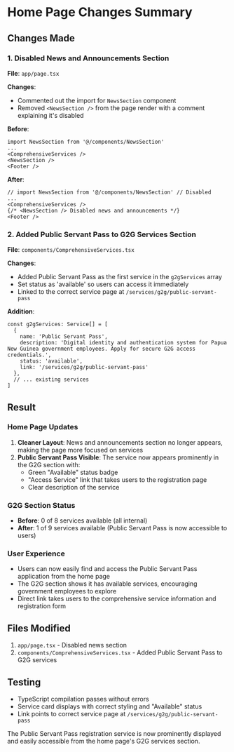 # Home Page Changes Summary

## Changes Made

### 1. Disabled News and Announcements Section

**File**: `app/page.tsx`

**Changes**:
- Commented out the import for `NewsSection` component
- Removed `<NewsSection />` from the page render with a comment explaining it's disabled

**Before**:
```tsx
import NewsSection from '@/components/NewsSection'
...
<ComprehensiveServices />
<NewsSection />
<Footer />
```

**After**:
```tsx
// import NewsSection from '@/components/NewsSection' // Disabled
...
<ComprehensiveServices />
{/* <NewsSection /> Disabled news and announcements */}
<Footer />
```

### 2. Added Public Servant Pass to G2G Services Section

**File**: `components/ComprehensiveServices.tsx`

**Changes**:
- Added Public Servant Pass as the first service in the `g2gServices` array
- Set status as 'available' so users can access it immediately
- Linked to the correct service page at `/services/g2g/public-servant-pass`

**Addition**:
```tsx
const g2gServices: Service[] = [
  {
    name: 'Public Servant Pass',
    description: 'Digital identity and authentication system for Papua New Guinea government employees. Apply for secure G2G access credentials.',
    status: 'available',
    link: '/services/g2g/public-servant-pass'
  },
  // ... existing services
]
```

## Result

### Home Page Updates
1. **Cleaner Layout**: News and announcements section no longer appears, making the page more focused on services
2. **Public Servant Pass Visible**: The service now appears prominently in the G2G section with:
   - Green "Available" status badge
   - "Access Service" link that takes users to the registration page
   - Clear description of the service

### G2G Section Status
- **Before**: 0 of 8 services available (all internal)
- **After**: 1 of 9 services available (Public Servant Pass is now accessible to users)

### User Experience
- Users can now easily find and access the Public Servant Pass application from the home page
- The G2G section shows it has available services, encouraging government employees to explore
- Direct link takes users to the comprehensive service information and registration form

## Files Modified
1. `app/page.tsx` - Disabled news section
2. `components/ComprehensiveServices.tsx` - Added Public Servant Pass to G2G services

## Testing
- TypeScript compilation passes without errors
- Service card displays with correct styling and "Available" status
- Link points to correct service page at `/services/g2g/public-servant-pass`

The Public Servant Pass registration service is now prominently displayed and easily accessible from the home page's G2G services section.